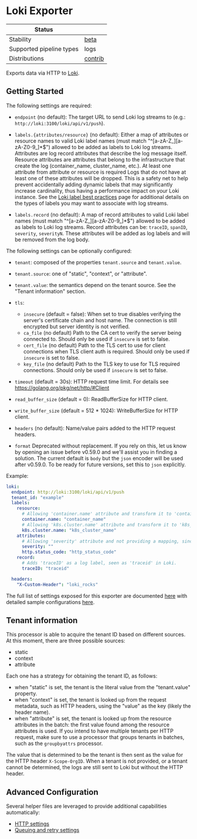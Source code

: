 # Loki Exporter

| Status                   |           |
| ------------------------ |-----------|
| Stability                | [beta]    |
| Supported pipeline types | logs      |
| Distributions            | [contrib] |

Exports data via HTTP to [Loki](https://grafana.com/docs/loki/latest/).

## Getting Started

The following settings are required:

- `endpoint` (no default): The target URL to send Loki log streams to (e.g.: `http://loki:3100/loki/api/v1/push`).
  
- `labels.{attributes/resource}` (no default): Either a map of attributes or resource names to valid Loki label names 
  (must match "^[a-zA-Z_][a-zA-Z0-9_]*$") allowed to be added as labels to Loki log streams. 
  Attributes are log record attributes that describe the log message itself. Resource attributes are attributes that 
  belong to the infrastructure that create the log (container_name, cluster_name, etc.). At least one attribute from
  attribute or resource is required 
  Logs that do not have at least one of these attributes will be dropped. 
  This is a safety net to help prevent accidentally adding dynamic labels that may significantly increase cardinality, 
  thus having a performance impact on your Loki instance. See the 
  [Loki label best practices](https://grafana.com/docs/loki/latest/best-practices/) page for 
  additional details on the types of labels you may want to associate with log streams.

- `labels.record` (no default): A map of record attributes to valid Loki label names (must match 
  "^[a-zA-Z_][a-zA-Z0-9_]*$") allowed to be added as labels to Loki log streams.
  Record attributes can be: `traceID`, `spanID`, `severity`, `severityN`. These attributes will be added as log labels 
  and will be removed from the log body.

The following settings can be optionally configured:

- `tenant`: composed of the properties `tenant.source` and `tenant.value`.
- `tenant.source`: one of "static", "context", or "attribute". 
- `tenant.value`: the semantics depend on the tenant source. See the "Tenant information" section.

- `tls`:
  - `insecure` (default = false): When set to true disables verifying the server's certificate chain and host name. The
  connection is still encrypted but server identity is not verified.
  - `ca_file` (no default) Path to the CA cert to verify the server being connected to. Should only be used if `insecure` 
  is set to false.
  - `cert_file` (no default) Path to the TLS cert to use for client connections when TLS client auth is required. 
  Should only be used if `insecure` is set to false.
  - `key_file` (no default) Path to the TLS key to use for TLS required connections. Should only be used if `insecure` is
  set to false.


- `timeout` (default = 30s): HTTP request time limit. For details see https://golang.org/pkg/net/http/#Client
- `read_buffer_size` (default = 0): ReadBufferSize for HTTP client.
- `write_buffer_size` (default = 512 * 1024): WriteBufferSize for HTTP client.


- `headers` (no default): Name/value pairs added to the HTTP request headers.

- `format` Deprecated without replacement. If you rely on this, let us know by opening an issue before v0.59.0 and we'll 
assist you in finding a solution. The current default is `body` but the `json` encoder will be used after v0.59.0. To be
ready for future versions, set this to `json` explicitly.

Example:

```yaml
loki:
  endpoint: http://loki:3100/loki/api/v1/push
  tenant_id: "example"
  labels:
    resource:
      # Allowing 'container.name' attribute and transform it to 'container_name', which is a valid Loki label name.
      container.name: "container_name"
      # Allowing 'k8s.cluster.name' attribute and transform it to 'k8s_cluster_name', which is a valid Loki label name.
      k8s.cluster.name: "k8s_cluster_name"
    attributes:
      # Allowing 'severity' attribute and not providing a mapping, since the attribute name is a valid Loki label name.
      severity: ""
      http.status_code: "http_status_code" 
    record:
      # Adds 'traceID' as a log label, seen as 'traceid' in Loki.
      traceID: "traceid"

  headers:
    "X-Custom-Header": "loki_rocks"
```

The full list of settings exposed for this exporter are documented [here](./config.go) with detailed sample
configurations [here](./testdata/config.yaml).

## Tenant information

This processor is able to acquire the tenant ID based on different sources. At this moment, there are three possible sources:

- static
- context
- attribute

Each one has a strategy for obtaining the tenant ID, as follows:

- when "static" is set, the tenant is the literal value from the "tenant.value" property. 
- when "context" is set, the tenant is looked up from the request metadata, such as HTTP headers, using the "value" as the
key (likely the header name).
- when "attribute" is set, the tenant is looked up from the resource attributes in the batch: the first value found among
the resource attributes is used. If you intend to have multiple tenants per HTTP request, make sure to use a processor
that groups tenants in batches, such as the `groupbyattrs` processor.

The value that is determined to be the tenant is then sent as the value for the HTTP header `X-Scope-OrgID`. When a tenant
is not provided, or a tenant cannot be determined, the logs are still sent to Loki but without the HTTP header.

## Advanced Configuration

Several helper files are leveraged to provide additional capabilities automatically:

- [HTTP settings](https://github.com/open-telemetry/opentelemetry-collector/blob/main/config/confighttp/README.md)
- [Queuing and retry settings](https://github.com/open-telemetry/opentelemetry-collector/blob/main/exporter/exporterhelper/README.md)

[beta]:https://github.com/open-telemetry/opentelemetry-collector#beta
[contrib]:https://github.com/open-telemetry/opentelemetry-collector-releases/tree/main/distributions/otelcol-contrib